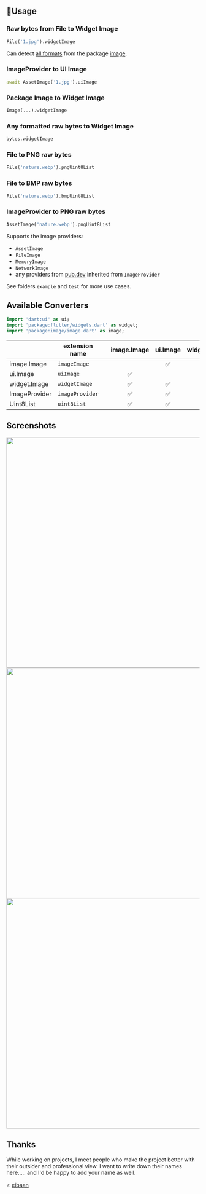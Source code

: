 ## 🚀Usage

### Raw bytes from File to Widget Image

```dart
File('1.jpg').widgetImage
```

Can detect [all formats](https://github.com/brendan-duncan/image/blob/main/doc/formats.md) from the package [image](https://github.com/brendan-duncan/image).

### ImageProvider to UI Image

```dart
await AssetImage('1.jpg').uiImage
```

### Package Image to Widget Image

```dart
Image(...).widgetImage
```

### Any formatted raw bytes to Widget Image

```dart
bytes.widgetImage
```

### File to PNG raw bytes

```dart
File('nature.webp').pngUint8List
```

### File to BMP raw bytes

```dart
File('nature.webp').bmpUint8List
```

### ImageProvider to PNG raw bytes

```dart
AssetImage('nature.webp').pngUint8List
```

Supports the image providers:

- `AssetImage`
- `FileImage`
- `MemoryImage`
- `NetworkImage`
- any providers from [pub.dev](https://pub.dev/packages?q=image+provider) inherited from `ImageProvider`

See folders `example` and `test` for more use cases.

## Available Converters

```dart
import 'dart:ui' as ui;
import 'package:flutter/widgets.dart' as widget;
import 'package:image/image.dart' as image;
```

|               | extension name  |     | image.Image | ui.Image | widget.Image | ImageProvider | Uint8List |
| ------------- | --------------- | --- | :---------: | :------: | :----------: | :-----------: | --------- |
| image.Image   | `imageImage`    |     |             |    ✅    |      ✅      |      ✅       | ✅        |
| ui.Image      | `uiImage`       |     |     ✅      |          |      ✅      |      ✅       | ✅        |
| widget.Image  | `widgetImage`   |     |     ✅      |    ✅    |              |      ✅       | ✅        |
| ImageProvider | `imageProvider` |     |     ✅      |    ✅    |      ✅      |               | ✅        |
| Uint8List     | `uint8List`     |     |     ✅      |    ✅    |      ✅      |      ✅       |           |

## Screenshots

[<img src="https://raw.githubusercontent.com/signmotion/flutter_image_converter/master/images/screenshots/1.webp" width="600"/>](https://raw.githubusercontent.com/signmotion/flutter_image_converter/master/images/screenshots/1.webp)
[<img src="https://raw.githubusercontent.com/signmotion/flutter_image_converter/master/images/screenshots/2.webp" width="600"/>](https://raw.githubusercontent.com/signmotion/flutter_image_converter/master/images/screenshots/2.webp)
[<img src="https://raw.githubusercontent.com/signmotion/flutter_image_converter/master/images/screenshots/3.webp" width="600"/>](https://raw.githubusercontent.com/signmotion/flutter_image_converter/master/images/screenshots/3.webp)

## Thanks

While working on projects, I meet people who make the project better with their outsider and professional view. I want to write down their names here..... and I'd be happy to add your name as well.

⭐ [eibaan](https://reddit.com/user/eibaan)

